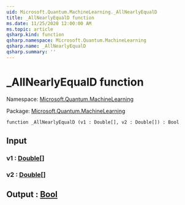 ```yaml
---
uid: Microsoft.Quantum.MachineLearning._AllNearlyEqualD
title: _AllNearlyEqualD function
ms.date: 11/25/2020 12:00:00 AM
ms.topic: article
qsharp.kind: function
qsharp.namespace: Microsoft.Quantum.MachineLearning
qsharp.name: _AllNearlyEqualD
qsharp.summary: ''
---
```


# _AllNearlyEqualD function

Namespace: [Microsoft.Quantum.MachineLearning](xref:Microsoft.Quantum.MachineLearning)

Package: [Microsoft.Quantum.MachineLearning](https://nuget.org/packages/Microsoft.Quantum.MachineLearning)




```qsharp
function _AllNearlyEqualD (v1 : Double[], v2 : Double[]) : Bool
```


## Input

### v1 : [Double](xref:microsoft.quantum.user-guide.language.types)[]




### v2 : [Double](xref:microsoft.quantum.user-guide.language.types)[]





## Output : [Bool](xref:microsoft.quantum.user-guide.language.types)


